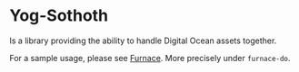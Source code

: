 # Yog-Sothoth

Is a library providing the ability to handle Digital Ocean assets together.

For a sample usage, please see [Furnace](https://github.com/Skarlso/go-furnace). More precisely under `furnace-do`.
